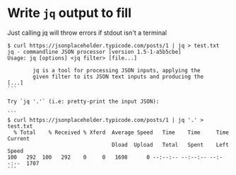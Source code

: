 # Write `jq` output to fill

Just calling jq will throw errors if stdout isn't a terminal

````
$ curl https://jsonplaceholder.typicode.com/posts/1 | jq > test.txt
jq - commandline JSON processor [version 1.5-1-a5b5cbe]
Usage: jq [options] <jq filter> [file...]

        jq is a tool for processing JSON inputs, applying the
        given filter to its JSON text inputs and producing the
[...]
```

Try `jq '.'` (i.e: pretty-print the input JSON):

```
$ curl https://jsonplaceholder.typicode.com/posts/1 | jq '.' > test.txt
  % Total    % Received % Xferd  Average Speed   Time    Time     Time  Current
                                 Dload  Upload   Total   Spent    Left  Speed
100   292  100   292    0     0   1698      0 --:--:-- --:--:-- --:--:--  1707
```
